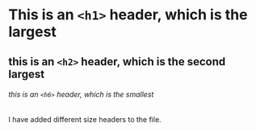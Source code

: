 # This is an `<h1>` header, which is the largest

## this is an `<h2>` header, which is the second largest

###### this is an `<h6>` header, which is the smallest

I have added different size headers to the file. 

